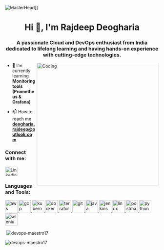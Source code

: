![MasterHead](https://miro.medium.com/v2/resize:fit:1100/format:webp/0*uCt6VzHQTovc1j65.png)]]


<h1 align="center">Hi 👋, I'm Rajdeep Deogharia</h1>
<h3 align="center">A passionate Cloud and DevOps enthusiast from India dedicated to lifelong learning and having hands-on experience with cutting-edge technologies.</h3>

<img align="right" alt="Coding" width="400" src="https://cdn.dribbble.com/userupload/3898109/file/original-1e15ac48305378a87fc4997b2ad4c0ee.gif">


- 🌱 I’m currently learning **Monitoring tools (Prometheus & Grafana)**

- 📫 How to reach me **deogharia.rajdeep@outlook.com**

<h3 align="left">Connect with me:</h3>
<p align="left">
<a href="https://linkedin.com/in/rajdeep-deogharia-a543351a7" target="blank"><img align="center" src="https://cdn.jsdelivr.net/gh/devicons/devicon@latest/icons/linkedin/linkedin-original.svg" alt="Linkedin" height="30" width="40" /></a>
</p>

<h3 align="left">Languages and Tools:</h3>
<p align="left"> <a href="https://aws.amazon.com" target="_blank" rel="noreferrer"> <img src="https://cdn.jsdelivr.net/gh/devicons/devicon@latest/icons/amazonwebservices/amazonwebservices-plain-wordmark.svg" alt="aws" width="40" height="40"/> </a> <a href="https://cloud.google.com" target="_blank" rel="noreferrer"> <img src="https://cdn.jsdelivr.net/gh/devicons/devicon@latest/icons/googlecloud/googlecloud-original.svg" alt="gcp" width="40" height="40"/> </a> <a href="https://kubernetes.io" target="_blank" rel="noreferrer"> <img src="https://www.vectorlogo.zone/logos/kubernetes/kubernetes-icon.svg" alt="kubernetes" width="40" height="40"/> </a> <a href="https://www.docker.com/" target="_blank" rel="noreferrer"> <img src="https://cdn.jsdelivr.net/gh/devicons/devicon@latest/icons/docker/docker-original-wordmark.svg" alt="docker" width="40" height="40"/> </a> <a href="https://www.terraform.io/" target="_blank" rel="noreferrer"> <img src="https://cdn.jsdelivr.net/gh/devicons/devicon@latest/icons/terraform/terraform-original-wordmark.svg" alt="terraform" width="40" height="40"/> </a> <a href="https://git-scm.com/" target="_blank" rel="noreferrer"> <img src="https://www.vectorlogo.zone/logos/git-scm/git-scm-icon.svg" alt="git" width="40" height="40"/> </a> <a href="https://www.java.com" target="_blank" rel="noreferrer"> <img src="https://cdn.jsdelivr.net/gh/devicons/devicon@latest/icons/java/java-original.svg"" alt="java" width="40" height="40"/> </a> <a href="https://www.jenkins.io" target="_blank" rel="noreferrer"> <img src="https://www.vectorlogo.zone/logos/jenkins/jenkins-icon.svg" alt="jenkins" width="40" height="40"/> </a> <a href="https://www.linux.org/" target="_blank" rel="noreferrer"> <img src="https://cdn.jsdelivr.net/gh/devicons/devicon@latest/icons/linux/linux-original.svg" alt="linux" width="40" height="40"/> </a> <a href="https://postman.com" target="_blank" rel="noreferrer"> <img src="https://www.vectorlogo.zone/logos/getpostman/getpostman-icon.svg" alt="postman" width="40" height="40"/> </a> <a href="https://www.python.org" target="_blank" rel="noreferrer"> <img src="https://cdn.jsdelivr.net/gh/devicons/devicon@latest/icons/python/python-original-wordmark.svg"" alt="python" width="40" height="40"/> </a> <a href="https://www.selenium.dev" target="_blank" rel="noreferrer"> <img src="https://cdn.jsdelivr.net/gh/devicons/devicon@latest/icons/selenium/selenium-original.svg" alt="selenium" width="40" height="40"/> </a> </p>

<p>&nbsp;<img align="center" src="https://github-readme-stats.vercel.app/api?username=devops-maestro17&show_icons=true&locale=en" alt="devops-maestro17" /></p>

<p><img align="center" src="https://github-readme-streak-stats.herokuapp.com/?user=devops-maestro17&" alt="devops-maestro17" /></p>
